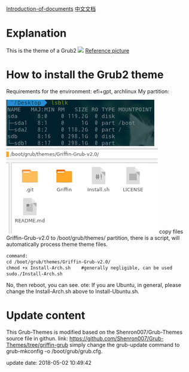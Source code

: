 [Introduction-of-documents](README.md) [中文文档](README-zh.md)

# Explanation
This is the theme of a Grub2
![](picture/003.png)
[Reference picture](picture/003.png)
# How to install the Grub2 theme
Requirements for the environment: efi+gpt, archlinux
My partition:

![001](picture/001.png)
![002](picture/002.png)
copy files Griffin-Grub-v2.0 to /boot/grub/themes/ partition, there is a script, will automatically process theme theme files.
````
command:
cd /boot/grub/themes/Griffin-Grub-v2.0/
chmod +x Install-Arch.sh 	#generally negligible, can be used
sudo./Install-Arch.sh
````
No, then reboot, you can see.
ote: If you are Ubuntu, in general, please change the Install-Arch.sh above to Install-Ubuntu.sh.


# Update content
This Grub-Themes is modified based on the Shenron007/Grub-Themes source file in githun.
link: https://github.com/Shenron007/Grub-Themes/tree/griffin-grub
simply change the grub-update command to grub-mkconfig -o /boot/grub/grub.cfg.

update date: 2018-05-02 10:49:42
